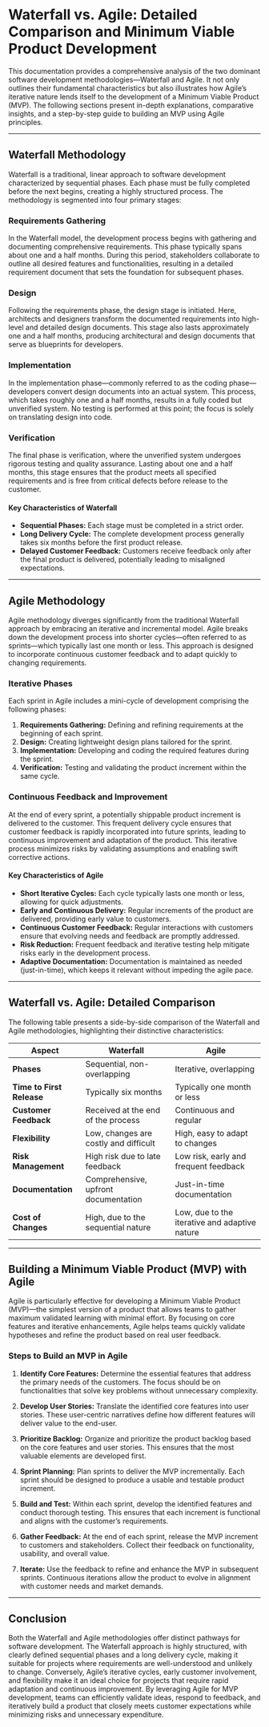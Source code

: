 # Waterfall vs. Agile: Detailed Comparison and Minimum Viable Product Development

This documentation provides a comprehensive analysis of the two dominant software development methodologies—Waterfall and Agile. It not only outlines their fundamental characteristics but also illustrates how Agile’s iterative nature lends itself to the development of a Minimum Viable Product (MVP). The following sections present in-depth explanations, comparative insights, and a step-by-step guide to building an MVP using Agile principles.

---

## Waterfall Methodology

Waterfall is a traditional, linear approach to software development characterized by sequential phases. Each phase must be fully completed before the next begins, creating a highly structured process. The methodology is segmented into four primary stages:

### Requirements Gathering

In the Waterfall model, the development process begins with gathering and documenting comprehensive requirements. This phase typically spans about one and a half months. During this period, stakeholders collaborate to outline all desired features and functionalities, resulting in a detailed requirement document that sets the foundation for subsequent phases.

### Design

Following the requirements phase, the design stage is initiated. Here, architects and designers transform the documented requirements into high-level and detailed design documents. This stage also lasts approximately one and a half months, producing architectural and design documents that serve as blueprints for developers.

### Implementation

In the implementation phase—commonly referred to as the coding phase—developers convert design documents into an actual system. This process, which takes roughly one and a half months, results in a fully coded but unverified system. No testing is performed at this point; the focus is solely on translating design into code.

### Verification

The final phase is verification, where the unverified system undergoes rigorous testing and quality assurance. Lasting about one and a half months, this stage ensures that the product meets all specified requirements and is free from critical defects before release to the customer.

#### Key Characteristics of Waterfall

- **Sequential Phases:** Each stage must be completed in a strict order.
- **Long Delivery Cycle:** The complete development process generally takes six months before the first product release.
- **Delayed Customer Feedback:** Customers receive feedback only after the final product is delivered, potentially leading to misaligned expectations.

---

## Agile Methodology

Agile methodology diverges significantly from the traditional Waterfall approach by embracing an iterative and incremental model. Agile breaks down the development process into shorter cycles—often referred to as sprints—which typically last one month or less. This approach is designed to incorporate continuous customer feedback and to adapt quickly to changing requirements.

### Iterative Phases

Each sprint in Agile includes a mini-cycle of development comprising the following phases:

1. **Requirements Gathering:** Defining and refining requirements at the beginning of each sprint.
2. **Design:** Creating lightweight design plans tailored for the sprint.
3. **Implementation:** Developing and coding the required features during the sprint.
4. **Verification:** Testing and validating the product increment within the same cycle.

### Continuous Feedback and Improvement

At the end of every sprint, a potentially shippable product increment is delivered to the customer. This frequent delivery cycle ensures that customer feedback is rapidly incorporated into future sprints, leading to continuous improvement and adaptation of the product. This iterative process minimizes risks by validating assumptions and enabling swift corrective actions.

#### Key Characteristics of Agile

- **Short Iterative Cycles:** Each cycle typically lasts one month or less, allowing for quick adjustments.
- **Early and Continuous Delivery:** Regular increments of the product are delivered, providing early value to customers.
- **Continuous Customer Feedback:** Regular interactions with customers ensure that evolving needs and feedback are promptly addressed.
- **Risk Reduction:** Frequent feedback and iterative testing help mitigate risks early in the development process.
- **Adaptive Documentation:** Documentation is maintained as needed (just-in-time), which keeps it relevant without impeding the agile pace.

---

## Waterfall vs. Agile: Detailed Comparison

The following table presents a side-by-side comparison of the Waterfall and Agile methodologies, highlighting their distinctive characteristics:

| **Aspect**                  | **Waterfall**                              | **Agile**                                  |
|-----------------------------|--------------------------------------------|--------------------------------------------|
| **Phases**                  | Sequential, non-overlapping                | Iterative, overlapping                     |
| **Time to First Release**   | Typically six months                       | Typically one month or less                |
| **Customer Feedback**       | Received at the end of the process         | Continuous and regular                     |
| **Flexibility**             | Low, changes are costly and difficult      | High, easy to adapt to changes             |
| **Risk Management**         | High risk due to late feedback             | Low risk, early and frequent feedback      |
| **Documentation**           | Comprehensive, upfront documentation       | Just-in-time documentation                 |
| **Cost of Changes**         | High, due to the sequential nature         | Low, due to the iterative and adaptive nature |

---

## Building a Minimum Viable Product (MVP) with Agile

Agile is particularly effective for developing a Minimum Viable Product (MVP)—the simplest version of a product that allows teams to gather maximum validated learning with minimal effort. By focusing on core features and iterative enhancements, Agile helps teams quickly validate hypotheses and refine the product based on real user feedback.

### Steps to Build an MVP in Agile

1. **Identify Core Features:** Determine the essential features that address the primary needs of the customers. The focus should be on functionalities that solve key problems without unnecessary complexity.
   
2. **Develop User Stories:** Translate the identified core features into user stories. These user-centric narratives define how different features will deliver value to the end-user.

3. **Prioritize Backlog:** Organize and prioritize the product backlog based on the core features and user stories. This ensures that the most valuable elements are developed first.

4. **Sprint Planning:** Plan sprints to deliver the MVP incrementally. Each sprint should be designed to produce a usable and testable product increment.

5. **Build and Test:** Within each sprint, develop the identified features and conduct thorough testing. This ensures that each increment is functional and aligns with the customer’s requirements.

6. **Gather Feedback:** At the end of each sprint, release the MVP increment to customers and stakeholders. Collect their feedback on functionality, usability, and overall value.

7. **Iterate:** Use the feedback to refine and enhance the MVP in subsequent sprints. Continuous iterations allow the product to evolve in alignment with customer needs and market demands.

---

## Conclusion

Both the Waterfall and Agile methodologies offer distinct pathways for software development. The Waterfall approach is highly structured, with clearly defined sequential phases and a long delivery cycle, making it suitable for projects where requirements are well-understood and unlikely to change. Conversely, Agile’s iterative cycles, early customer involvement, and flexibility make it an ideal choice for projects that require rapid adaptation and continuous improvement. By leveraging Agile for MVP development, teams can efficiently validate ideas, respond to feedback, and iteratively build a product that closely meets customer expectations while minimizing risks and unnecessary expenditure.